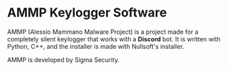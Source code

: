 # AMMP Keylogger Software
AMMP (Alessio Mammano Malware Project) is a project made for a completely silent keylogger that works with a __Discord__ bot. It is written with Python, C++, and the installer is made with Nullsoft's installer.

AMMP is developed by Sigma Security.
